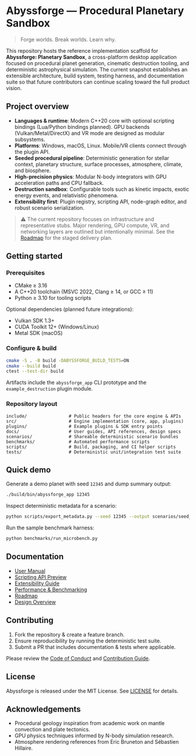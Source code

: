 # Abyssforge — Procedural Planetary Sandbox

> Forge worlds. Break worlds. Learn why.

This repository hosts the reference implementation scaffold for **Abyssforge: Planetary Sandbox**, a cross-platform desktop application focused on procedural planet generation, cinematic destruction tooling, and deterministic astrophysical simulation. The current snapshot establishes an extensible architecture, build system, testing harness, and documentation suite so that future contributors can continue scaling toward the full product vision.

## Project overview

- **Languages & runtime**: Modern C++20 core with optional scripting bindings (Lua/Python bindings planned). GPU backends (Vulkan/Metal/DirectX) and VR mode are designed as modular subsystems.
- **Platforms**: Windows, macOS, Linux. Mobile/VR clients connect through the plugin API.
- **Seeded procedural pipeline**: Deterministic generation for stellar context, planetary structure, surface processes, atmosphere, climate, and biosphere.
- **High-precision physics**: Modular N-body integrators with GPU acceleration paths and CPU fallback.
- **Destruction sandbox**: Configurable tools such as kinetic impacts, exotic energy events, and relativistic phenomena.
- **Extensibility first**: Plugin registry, scripting API, node-graph editor, and robust scenario serialization.

> ⚠️ The current repository focuses on infrastructure and representative stubs. Major rendering, GPU compute, VR, and networking layers are outlined but intentionally minimal. See the [Roadmap](docs/guides/roadmap.md) for the staged delivery plan.

## Getting started

### Prerequisites

- CMake ≥ 3.16
- A C++20 toolchain (MSVC 2022, Clang ≥ 14, or GCC ≥ 11)
- Python ≥ 3.10 for tooling scripts

Optional dependencies (planned future integrations):

- Vulkan SDK 1.3+
- CUDA Toolkit 12+ (Windows/Linux)
- Metal SDK (macOS)

### Configure & build

```bash
cmake -S . -B build -DABYSSFORGE_BUILD_TESTS=ON
cmake --build build
ctest --test-dir build
```

Artifacts include the `abyssforge_app` CLI prototype and the `example_destruction` plugin module.

### Repository layout

```
include/                # Public headers for the core engine & APIs
src/                    # Engine implementation (core, app, plugins)
plugins/                # Example plugins & SDK entry points
docs/                   # User guides, API references, design specs
scenarios/              # Shareable deterministic scenario bundles
benchmarks/             # Automated performance scripts
scripts/                # Build, packaging, and CI helper scripts
tests/                  # Deterministic unit/integration test suite
```

## Quick demo

Generate a demo planet with seed `12345` and dump summary output:

```bash
./build/bin/abyssforge_app 12345
```

Inspect deterministic metadata for a scenario:

```bash
python scripts/export_metadata.py --seed 12345 --output scenarios/seed_12345.json
```

Run the sample benchmark harness:

```bash
python benchmarks/run_microbench.py
```

## Documentation

- [User Manual](docs/user_manual.md)
- [Scripting API Preview](docs/api/scripting_api.md)
- [Extensibility Guide](docs/guides/extensibility.md)
- [Performance & Benchmarking](docs/guides/performance.md)
- [Roadmap](docs/guides/roadmap.md)
- [Design Overview](docs/guides/design_overview.md)

## Contributing

1. Fork the repository & create a feature branch.
2. Ensure reproducibility by running the deterministic test suite.
3. Submit a PR that includes documentation & tests where applicable.

Please review the [Code of Conduct](docs/CODE_OF_CONDUCT.md) and [Contribution Guide](docs/CONTRIBUTING.md).

## License

Abyssforge is released under the MIT License. See [LICENSE](LICENSE) for details.

## Acknowledgements

- Procedural geology inspiration from academic work on mantle convection and plate tectonics.
- GPU physics techniques informed by N-body simulation research.
- Atmosphere rendering references from Eric Bruneton and Sébastien Hillaire.
